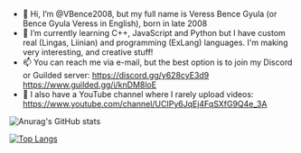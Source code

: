 - 👋 Hi, I’m @VBence2008, but my full name is Veress Bence Gyula (or Bence Gyula Veress in English), born in late 2008
- 🌱 I’m currently learning C++, JavaScript and Python but I have custom real (Lingas, Liinian) and programming (ExLang) languages. I'm making very interesting, and creative stuff!
- 📫 You can reach me via e-mail, but the best option is to join my Discord or Guilded server: https://discord.gg/y628cyE3d9 https://www.guilded.gg/i/knDM8loE
- 👀 I also have a YouTube channel where I rarely upload videos: https://www.youtube.com/channel/UCIPy6JqEj4FqSXfG9Q4e_3A

![Anurag's GitHub stats](https://github-readme-stats.vercel.app/api?username=VBence2008&show_icons=true&theme=radical)

[![Top Langs](https://github-readme-stats.vercel.app/api/top-langs/?username=VBence2008&layout=compact&theme=radical)](https://github.com/anuraghazra/github-readme-stats)
